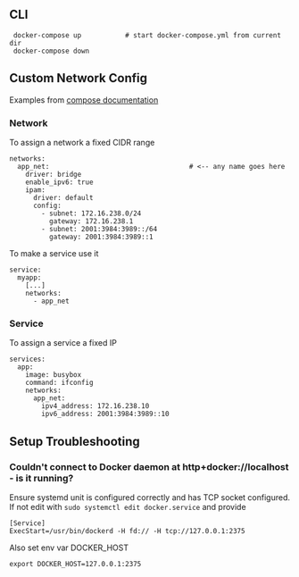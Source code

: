 ## CLI

     docker-compose up           # start docker-compose.yml from current dir
     docker-compose down

## Custom Network Config

Examples from [compose documentation](https://docs.docker.com/compose/compose-file/compose-file-v2/#ipv4_address-ipv6_address)

### Network

To assign a network a fixed CIDR range

    networks:
      app_net:                                   # <-- any name goes here
        driver: bridge
        enable_ipv6: true
        ipam:
          driver: default
          config:
            - subnet: 172.16.238.0/24
              gateway: 172.16.238.1
            - subnet: 2001:3984:3989::/64        
              gateway: 2001:3984:3989::1
              
To make a service use it

    service:
      myapp:
        [...]
        networks:
          - app_net

### Service

To assign a service a fixed IP

    services:
      app:
        image: busybox
        command: ifconfig
        networks:
          app_net:
            ipv4_address: 172.16.238.10
            ipv6_address: 2001:3984:3989::10

## Setup Troubleshooting

### Couldn't connect to Docker daemon at http+docker://localhost - is it running?

Ensure systemd unit is configured correctly and has TCP socket configured. 
If not edit with `sudo systemctl edit docker.service` and provide

    [Service]
    ExecStart=/usr/bin/dockerd -H fd:// -H tcp://127.0.0.1:2375

Also set env var DOCKER_HOST

    export DOCKER_HOST=127.0.0.1:2375
